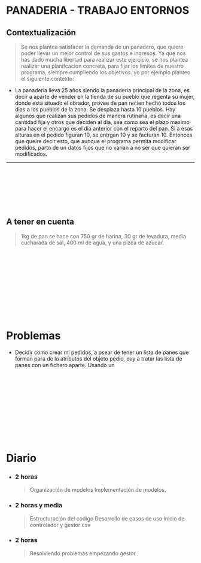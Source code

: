 # PANADERIA - TRABAJO ENTORNOS

## Contextualización
> Se nos plantea satisfacer la demanda de un panadero, que quiere poder llevar un mejor control de sus gastos e ingresos.
> Ya que nos has dado mucha libertad para realizar este ejercicio, se nos plantea realizar una planifcacion concreta, para fijar los limites de nuestro programa, siempre cumpliendo los objetivos.
> yo por ejemplo planteo el siguiente contexto:
+ La panaderia lleva 25 años siendo la panaderia principal de la zona, es decir a aparte de vender en la tienda de su pueblo que regenta su mujer, donde esta situado el obrador, provee de pan recien hecho todos los dias a los pueblos de la zona. Se desplaza hasta 10 pueblos. 
Hay algunos que realizan sus pedidos de manera rutinaria, es decir una cantidad fija y otros que deciden al dia, sea como sea el plazo maximo para hacer el encargo es el dia anterior con el reparto del pan. Si a esas alturas en el pedido figuran 10, se entrgan 10 y se facturan 10. Entonces que queire decir esto, que aunque el programa permita modificar pedidos, parto de un datos fijos que no varian a no ser que quieran ser modificados.






---
<br>
<br>
<br>
<br>
<br>
<br>

## A tener en cuenta
> 1kg de pan se hace con 750 gr de harina, 30 gr de levadura, media cucharada de sal, 400 ml de agua, y una pizca de azucar.

<br>
<br>
<br>
<br>
<br>
<br>
<br>
<br>
<br>
<br>

# Problemas
+ Decidir como crear mi pedidos, a psear de tener un lista de panes que forman para de lo atributos del objeto pedio, ovy a tratar las lista de panes con un fichero aparte. Usando un 

<br>
<br>
<br>
<br>
<br>
<br>
<br>
<br>
<br>
<br>

# Diario
+ ### 2 horas
    > Organización de modelos
    > Implementación de modelos.
+ ### 2 horas y media 
    > Estructuración del codigo
    > Desarrollo de casos de uso
    > Inicio de controlador y gestor csv
+ ### 2 horas
    > Resolviendo problemas
    > empezando gestor
